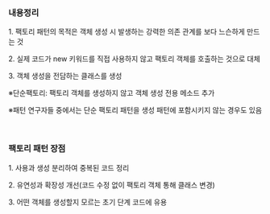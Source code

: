 <h3>내용정리</h3>
<p>1. 팩토리 패턴의 목적은 객체 생성 시 발생하는 강력한 의존 관계를 보다 느슨하게 만드는 것</p>
<p>2. 실제 코드가 new 키워드를 직접 사용하지 않고 팩토리 객체를 호출하는 것으로 대체</p>
<p>3. 객체 생성을 전담하는 클래스를 생성
<p>※단순팩토리: 팩토리 객체를 생성하지 않고 객체 생성 전용 메소드 추가</p>
<p>※패턴 연구자들 중에서는 단순 팩토리 패턴을 생성 패턴에 포함시키지 않는 경우도 있음</p>
<br/>
<h3>팩토리 패턴 장점</h3>
<p>1. 사용과 생성 분리하여 중복된 코드 정리</p>
<p>2. 유연성과 확장성 개선(코드 수정 없이 팩토리 객체 통해 클래스 변경)</p>
<p>3. 어떤 객체를 생성할지 모르는 초기 단계 코드에 유용</p>